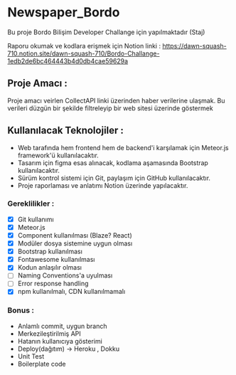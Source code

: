 # Newspaper_Bordo

Bu proje Bordo Bilişim Developer Challange için yapılmaktadır (Staj)

Raporu okumak ve kodlara erişmek için Notion linki :  https://dawn-squash-710.notion.site/dawn-squash-710/Bordo-Challange-1edb2de6bc464443b4d0db4cae59629a

## Proje Amacı : 

Proje amacı veirlen CollectAPI linki üzerinden haber verilerine ulaşmak. Bu verileri düzgün bir şekilde filtreleyip bir web sitesi üzerinde göstermek

## Kullanılacak Teknolojiler : 

* Web tarafında hem frontend hem de backend'i karşılamak için Meteor.js framework'ü kullanılacaktır.
* Tasarım için figma esas alınacak, kodlama aşamasında Bootstrap kullanılacaktır.
* Sürüm kontrol sistemi için Git, paylaşım için GitHub kullanılacaktır.
* Proje raporlaması ve anlatımı Notion üzerinde yapılacaktır.
  
### Gereklilikler : 

- [x] Git kullanımı 
- [x] Meteor.js 
- [x] Component kullanılması (Blaze? React) 
- [x] Modüler dosya sistemine uygun olması 
- [x] Bootstrap kullanılması
- [x] Fontawesome kullanılması
- [x] Kodun anlaşılır olması 
- [ ] Naming Conventions'a uyulması
- [ ] Error response handling
- [x] npm kullanılmalı, CDN kullanılmamalı

### Bonus : 

- Anlamlı commit, uygun branch 
- Merkezileştirilmiş API 
- Hatanın kullanıcıya gösterimi 
- Deploy(dağıtım) -> Heroku , Dokku 
- Unit Test 
- Boilerplate code 